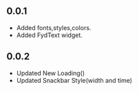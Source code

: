 ## 0.0.1
- Added fonts,styles,colors.
- Added FydText widget.

## 0.0.2
- Updated New Loading()
- Updated Snackbar Style(width and time)


